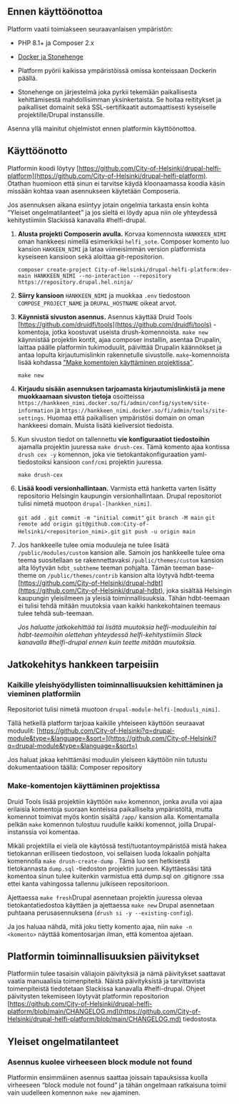 Ennen käyttöönottoa
-------------------

Platform vaatii toimiakseen seuraavanlaisen ympäristön:

*   PHP 8.1+ ja Composer 2.x

*   [Docker ja Stonehenge](https://github.com/druidfi/guidelines/blob/master/docs/local_dev_env.md)

  *   Platform pyörii kaikissa ympäristöissä omissa konteissaan Dockerin päällä.

  *   Stonehenge on järjestelmä joka pyrkii tekemään paikallisesta kehittämisestä mahdollisimman yksinkertaista. Se hoitaa reititykset ja paikalliset domainit sekä SSL-sertifikaatit automaattisesti kyseiselle projektille/Drupal instanssille.


Asenna yllä mainitut ohjelmistot ennen platformin käyttöönottoa.

Käyttöönotto
------------

Platformin koodi löytyy [https://github.com/City-of-Helsinki/drupal-helfi-platform](https://github.com/City-of-Helsinki/drupal-helfi-platform). Otathan huomioon että sinun ei tarvitse käydä kloonaamassa koodia käsin missään kohtaa vaan asennukseen käytetään Composeria.

Jos asennuksen aikana esiintyy jotain ongelmia tarkasta ensin kohta “Yleiset ongelmatilanteet” ja jos sieltä ei löydy apua niin ole yhteydessä kehitystiimiin Slackissä kanavalla #helfi-drupal.

1.  **Alusta projekti Composerin avulla.** Korvaa komennosta `HANKKEEN_NIMI` oman hankkeesi nimellä esimerkiksi `helfi_sote`. Composer komento luo kansion `HAKKEEN_NIMI` ja lataa viimeisimmän version platformista kyseiseen kansioon sekä aloittaa git-repositorion.

    `composer create-project City-of-Helsinki/drupal-helfi-platform:dev-main HANKKEEN_NIMI --no-interaction --repository https://repository.drupal.hel.ninja/`

2.  **Siirry kansioon** `HANKKEEN_NIMI` ja muokkaa `.env` tiedostoon `COMPOSE_PROJECT_NAME` ja `DRUPAL_HOSTNAME` oikeat arvot.

3.  **Käynnistä sivuston asennus.** Asennus käyttää Druid Tools [https://github.com/druidfi/tools](https://github.com/druidfi/tools) -komentoja, jotka koostuvat useista drush-komennoista. `make new` käynnistää projektin kontit, ajaa composer installin, asentaa Drupalin, laittaa päälle platformin tukimoduulit, päivittää Drupalin käännökset ja antaa lopulta kirjautumislinkin rakennetulle sivustolle. `make`\-komennoista lisää kohdassa ["Make komentojen käyttäminen projektissa"](https://github.com/City-of-Helsinki/drupal-helfi-platform/wiki/Hel.fi-platform-k%C3%A4ytt%C3%B6%C3%B6notto-hankkeissa#make-komentojen-k%C3%A4ytt%C3%A4minen-projektissa).

    `make new`

4.  **Kirjaudu sisään asennuksen tarjoamasta kirjautumislinkistä ja mene muokkaamaan sivuston tietoja** osoitteissa `https://hankkeen_nimi.docker.so/fi/admin/config/system/site-information` ja `https://hankkeen_nimi.docker.so/fi/admin/tools/site-settings`. Huomaa että paikallisen ympäristösi domain on oman hankkeesi domain. Muista lisätä kieliversiot tiedoista.

5.  Kun sivuston tiedot on tallennettu **vie konfiguraatiot tiedostoihin** ajamalla projektin juuressa `make drush-cex`. Tämä komento ajaa kontissa `drush cex -y` komennon, joka vie tietokantakonfiguraation yaml-tiedostoiksi kansioon `conf/cmi` projektin juuressa.

    `make drush-cex`

6.  **Lisää koodi versionhallintaan.** Varmista että hanketta varten lisätty repositorio Helsingin kaupungin versionhallintaan. Drupal repositoriot tulisi nimetä muotoon `drupal-[hankken_nimi]`.

    `git add .`
    `git commit -m "initial commit"`
    `git branch -M main`
    `git remote add origin git@github.com:City-of-Helsinki/<repositorion_nimi>.git`
    `git push -u origin main`

7.  Jos hankkeelle tulee omia moduuleja ne tulee lisätä `/public/modules/custom` kansion alle. Samoin jos hankkeelle tulee oma teema suositellaan se rakennettavaksi `/public/themes/custom` kansion alta löytyvän `hdbt_subtheme` teeman pohjalta. Tämän teeman base-theme on `/public/themes/contrib` kansion alta löytyvä hdbt-teema [https://github.com/City-of-Helsinki/drupal-hdbt](https://github.com/City-of-Helsinki/drupal-hdbt), joka sisältää Helsingin kaupungin yleisilmeen ja yleisiä toiminnallisuuksia. Tähän hdbt-teemaan ei tulisi tehdä mitään muutoksia vaan kaikki hankekohtainen teemaus tulee tehdä sub-teemaan.

    _Jos haluatte jatkokehittää tai lisätä muutoksia helfi-moduuleihin tai hdbt-teemoihin olettehan yhteydessä helfi-kehitystiimiin Slack kanavalla #helfi-drupal ennen kuin teette mitään muutoksia._


Jatkokehitys hankkeen tarpeisiin
--------------------------------

### Kaikille yleishyödyllisten toiminnallisuuksien kehittäminen ja vieminen platformiin

Repositoriot tulisi nimetä muotoon `drupal-module-helfi-[moduuli_nimi]`.

Tällä hetkellä platform tarjoaa kaikille yhteiseen käyttöön seuraavat moduulit:
[https://github.com/City-of-Helsinki?q=drupal-module&type=&language=&sort=](https://github.com/City-of-Helsinki?q=drupal-module&type=&language=&sort=)

Jos haluat jakaa kehittämäsi moduulin yleiseen käyttöön niin tutustu dokumentaatioon täällä:
Composer repository

### Make-komentojen käyttäminen projektissa

Druid Tools lisää projektiin käyttöön `make` komennon, jonka avulla voi ajaa erilaisia komentoja suoraan konteissa paikalliselta ympäristöltä, mutta komennot toimivat myös kontin sisältä `/app/` kansion alla. Komentamalla pelkän `make` komennon tulostuu ruudulle kaikki komennot, joilla Drupal-instanssia voi komentaa.

Mikäli projektilla ei vielä ole käytössä testi/tuotantoympäristöä mistä hakea tietokannan erilliseen tiedostoon, voi sellaisen luoda lokaalin pohjalta komennolla `make drush-create-dump` . Tämä luo sen hetkisestä tietokannasta `dump.sql` -tiedoston projektin juureen. Käyttäessäsi tätä komentoa sinun tulee kuitenkin varmistua että dump.sql on .gitignore :ssa ettei kanta vahingossa tallennu julkiseen repositorioon.

Ajettaessa `make fresh`Drupal asennetaan projektin juuressa olevaa tietokantatiedostoa käyttäen ja ajettaessa `make new` Drupal asennetaan puhtaana perusasennuksena (`drush si -y --existing-config`).

Ja jos haluaa nähdä, mitä joku tietty komento ajaa, niin `make -n <komento>` näyttää komentosarjan ilman, että komentoa ajetaan.

Platformin toiminnallisuuksien päivitykset
------------------------------------------

Platformiin tulee tasaisin väliajoin päivityksiä ja nämä päivitykset saattavat vaatia manuaalisia toimenpiteitä. Näistä päivityksistä ja tarvittavista toimenpiteistä tiedotetaan Slackissa kanavalla #helfi-drupal. Ohjeet päivitysten tekemiseen löytyvät platformin repositorion [https://github.com/City-of-Helsinki/drupal-helfi-platform/blob/main/CHANGELOG.md](https://github.com/City-of-Helsinki/drupal-helfi-platform/blob/main/CHANGELOG.md) tiedostosta.

Yleiset ongelmatilanteet
------------------------

### Asennus kuolee virheeseen block module not found

Platformin ensimmäinen asennus saattaa joissain tapauksissa kuolla virheeseen “block module not found” ja tähän ongelmaan ratkaisuna toimii vain uudelleen komennon `make new` ajaminen.
